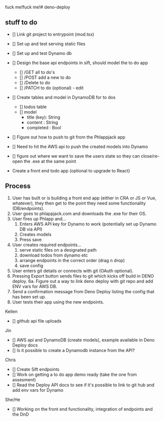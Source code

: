 fuck me!fuck me!# deno-deploy

## stuff to do

- [] Link git project to entrypoint (mod.tsx)
- [] Set up and test serving static files
- [] Set up and test Dynamo db
- [] Design the base api endpoints in sift, should model the to do app
    - [] /GET all to do's
    - [] /POST add a new to do
    - [] /Delete to do
    - [] /PATCH to do (optional) - edit
- [] Create tables and model in DynamoDB for to dos
    - [] todos table
    - [] model 
        - title (key): String
        - content : String
        - completed : Bool
- [] Figure out how to push to git from the Phlappjack app
- [] Need to hit the AWS api to push the created models into Dynamo
- [] figure out where we want to save the users state so they can close/re-open the .exe at the same point



- Create a front end todo app (optional to upgrade to React)



## Process

1. User has built or is building a front end app (either in CRA or JS or Vue, whatever), they then get to the point they need some functionality (DB/endpoints).
2. User goes to phlappjack.com and downloads the .exe for their OS.
3. User fires up Phlapp and...
    1. Enters AWS API key for Dynamo to work (potentially set up Dynamo DB via API)
    2. Creates models
    3. Press save
4. User creates required endpoints...
    1. serve static files on a designated path
    2. download todos from dynamo etc
    3. arrange endpoints in the correct order (drag n drop)
    4. save config
5. User enters git details or connects with git (OAuth optional).
6. Pressing Export button sends files to git which kicks off build in DENO deploy.
6a. Figure out a way to link deno deploy with git repo and add ENV vars for AWS DB.
7. Send a confirmation message from Deno Deploy listing the config that has been set up.
8. User tests their app using the new endpoints.


Kellen
- [] github api file uploads

Jin
- [] AWS api and DynamoDB (create models), example available in Deno Deploy docs
- [] Is it possible to create a Dynamodb instance from the API?

Chris 
- [] Create Sift endpoints
- [] Work on getting a to do app demo ready (take the one from assesment)
- [] Read the Deploy API docs to see if it's possible to link to git hub and add env vars for Dynamo 

She/He
- [] Working on the front end functionality, integration of endpoints and the DnD